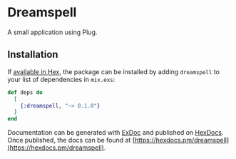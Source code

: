 # Dreamspell

A small application using Plug.

## Installation

If [available in Hex](https://hex.pm/docs/publish), the package can be installed
by adding `dreamspell` to your list of dependencies in `mix.exs`:

```elixir
def deps do
  [
    {:dreamspell, "~> 0.1.0"}
  ]
end
```

Documentation can be generated with [ExDoc](https://github.com/elixir-lang/ex_doc)
and published on [HexDocs](https://hexdocs.pm). Once published, the docs can
be found at [https://hexdocs.pm/dreamspell](https://hexdocs.pm/dreamspell).


